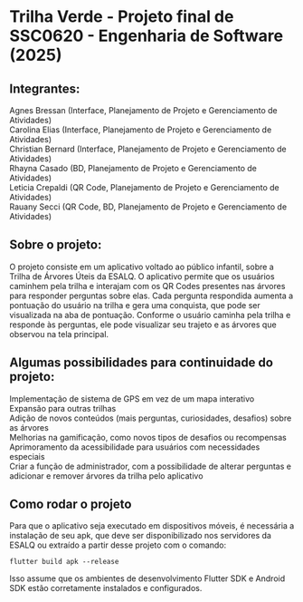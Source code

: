 # Trilha Verde - Projeto final de SSC0620 - Engenharia de Software (2025)

## Integrantes:

Agnes Bressan (Interface, Planejamento de Projeto e Gerenciamento de Atividades)<br>
Carolina Elias (Interface, Planejamento de Projeto e Gerenciamento de Atividades)<br>
Christian Bernard (Interface, Planejamento de Projeto e Gerenciamento de Atividades)<br>
Rhayna Casado (BD, Planejamento de Projeto e Gerenciamento de Atividades)<br>
Leticia Crepaldi (QR Code, Planejamento de Projeto e Gerenciamento de Atividades)<br>
Rauany Secci (QR Code, BD, Planejamento de Projeto e Gerenciamento de Atividades)


## Sobre o projeto:

O projeto consiste em um aplicativo voltado ao público infantil, sobre a Trilha de Árvores Úteis da ESALQ. O aplicativo permite que os usuários caminhem pela trilha e interajam com os QR Codes presentes nas árvores para responder perguntas sobre elas. Cada pergunta respondida aumenta a pontuação do usuário na trilha e gera uma conquista, que pode ser visualizada na aba de pontuação. Conforme o usuário caminha pela trilha e responde às perguntas, ele pode visualizar seu trajeto e as árvores que observou na tela principal.

## Algumas possibilidades para continuidade do projeto: 

Implementação de sistema de GPS em vez de um mapa interativo<br>
Expansão para outras trilhas<br>
Adição de novos conteúdos (mais perguntas, curiosidades, desafios) sobre as árvores<br>
Melhorias na gamificação, como novos tipos de desafios ou recompensas<br>
Aprimoramento da acessibilidade para usuários com necessidades especiais<br>
Criar a função de administrador, com a possibilidade de alterar perguntas e adicionar e remover árvores da trilha pelo aplicativo<br>

## Como rodar o projeto

Para que o aplicativo seja executado em dispositivos móveis, é necessária a instalação de seu apk, que deve ser disponibilizado nos servidores da ESALQ ou extraído a partir desse projeto com o comando:

```
flutter build apk --release
```
Isso assume que os ambientes de desenvolvimento Flutter SDK e Android SDK estão corretamente instalados e configurados.
